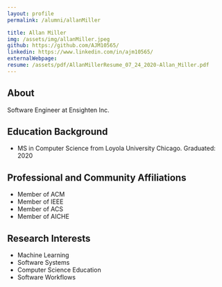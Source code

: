 ```yaml
---
layout: profile
permalink: /alumni/allanMiller

title: Allan Miller
img: /assets/img/allanMiller.jpeg
github: https://github.com/AJM10565/
linkedin: https://www.linkedin.com/in/ajm10565/
externalWebpage:
resume: /assets/pdf/AllanMillerResume_07_24_2020-Allan_Miller.pdf
---
```


## About

Software Engineer at Ensighten Inc.

## Education Background

- MS in Computer Science from Loyola University Chicago. Graduated: 2020

## Professional and Community Affiliations

- Member of ACM
- Member of IEEE
- Member of ACS
- Member of AICHE

## Research Interests

- Machine Learning
- Software Systems
- Computer Science Education
- Software Workflows
